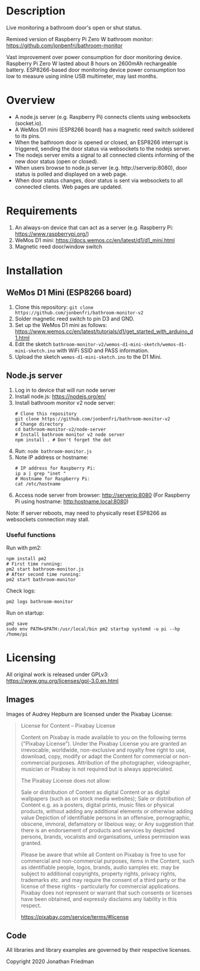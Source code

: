 # Description

Live monitoring a bathroom door's open or shut status.

Remixed version of Raspberry Pi Zero W bathroom monitor: <https://github.com/jonbenfri/bathroom-monitor>

Vast improvement over power consumption for door monitoring device. Raspberry Pi Zero W lasted about 8 hours on 2600mAh rechargeable battery. ESP8266-based door monitoring device power consumption too low to measure using inline USB multimeter, may last months.

# Overview

* A node.js server (e.g. Raspberry Pi) connects clients using websockets (socket.io).
* A WeMos D1 mini (ESP8266 board) has a magnetic reed switch soldered to its pins.
* When the bathroom door is opened or closed, an ESP8266 interrupt is triggered, sending the door status via websockets to the nodejs server.
* The nodejs server emits a signal to all connected clients informing of the new door status (open or closed).
* When users browse to node.js server (e.g. http://serverip:8080), door status is polled and displayed on a web page.
* When door status changes, door status is sent via websockets to all connected clients. Web pages are updated.

# Requirements

1. An always-on device that can act as a server (e.g. Raspberry Pi: <https://www.raspberrypi.org/>)
1. WeMos D1 mini: <https://docs.wemos.cc/en/latest/d1/d1_mini.html>
1. Magnetic reed door/window switch

# Installation

## WeMos D1 Mini (ESP8266 board)

1. Clone this repository: `git clone https://github.com/jonbenfri/bathroom-monitor-v2`
1. Solder magnetic reed switch to pin D3 and GND.
1. Set up the WeMos D1 mini as follows: <https://www.wemos.cc/en/latest/tutorials/d1/get_started_with_arduino_d1.html>
1. Edit the sketch `bathroom-monitor-v2/wemos-d1-mini-sketch/wemos-d1-mini-sketch.ino` with WiFi SSID and PASS information.
1. Upload the sketch `wemos-d1-mini-sketch.ino` to the D1 Mini.

## Node.js server

1. Log in to device that will run node server
1. Install node.js: <https://nodejs.org/en/>
1. Install bathroom monitor v2 node server:
    ```
    # Clone this repository
    git clone https://github.com/jonbenfri/bathroom-monitor-v2
    # Change directory
    cd bathroom-monitor-v2/node-server
    # Install bathroom monitor v2 node server
    npm install . # Don't forget the dot
    ```
1. Run: `node bathroom-monitor.js`
1. Note IP address or hostname:
    ```
    # IP address for Raspberry Pi:
    ip a | grep "inet "
    # Hostname for Raspberry Pi:
    cat /etc/hostname
    ```
1. Access node server from browser: <http://serverip:8080> (For Raspberry Pi using hostname: <http:hostname.local:8080>)

Note: If server reboots, may need to physically reset ESP8266 as websockets connection may stall.

### Useful functions

Run with pm2:
```
npm install pm2
# First time running:
pm2 start bathroom-monitor.js
# After second time running:
pm2 start bathroom-monitor
```

Check logs:
```
pm2 logs bathroom-monitor
```

Run on startup:
```
pm2 save
sudo env PATH=$PATH:/usr/local/bin pm2 startup systemd -u pi --hp /home/pi
```

# Licensing

All original work is released under GPLv3: https://www.gnu.org/licenses/gpl-3.0.en.html

## Images

Images of Audrey Hepburn are licensed under the Pixabay License:

>License for Content – Pixabay License
>
>Content on Pixabay is made available to you on the following terms ("Pixabay License"). Under the Pixabay License you are granted an irrevocable, worldwide, non-exclusive and royalty free right to use, download, copy, modify or adapt the Content for commercial or non-commercial purposes. Attribution of the photographer, videographer, musician or Pixabay is not required but is always appreciated.
>
>The Pixabay License does not allow:
>
>    Sale or distribution of Content as digital Content or as digital wallpapers (such as on stock media websites);
>    Sale or distribution of Content e.g. as a posters, digital prints, music files or physical products, without adding any additional elements or otherwise adding value
>    Depiction of identifiable persons in an offensive, pornographic, obscene, immoral, defamatory or libelous way; or
>    Any suggestion that there is an endorsement of products and services by depicted persons, brands, vocalists and organisations, unless permission was granted.
>
>Please be aware that while all Content on Pixabay is free to use for commercial and non-commercial purposes, items in the Content, such as identifiable people, logos, brands, audio samples etc. may be subject to additional copyrights, property rights, privacy rights, trademarks etc. and may require the consent of a third party or the license of these rights - particularly for commercial applications. Pixabay does not represent or warrant that such consents or licenses have been obtained, and expressly disclaims any liability in this respect.
>
><https://pixabay.com/service/terms/#license>

## Code

All libraries and library examples are governed by their respective licenses.

Copyright 2020 Jonathan Friedman
